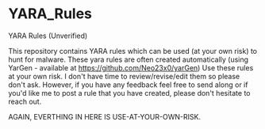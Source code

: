 # YARA_Rules
YARA Rules (Unverified)

This repository contains YARA rules which can be used (at your own risk) to hunt for malware. These yara rules are often created automatically (using YarGen - available at https://github.com/Neo23x0/yarGen)
Use these rules at your own risk. I don't have time to review/revise/edit them so please don't ask. However, if you have any feedback feel free to send along or if you'd like me to post a rule that you have created, please don't hesitate to reach out.

AGAIN, EVERTHING IN HERE IS USE-AT-YOUR-OWN-RISK. 

